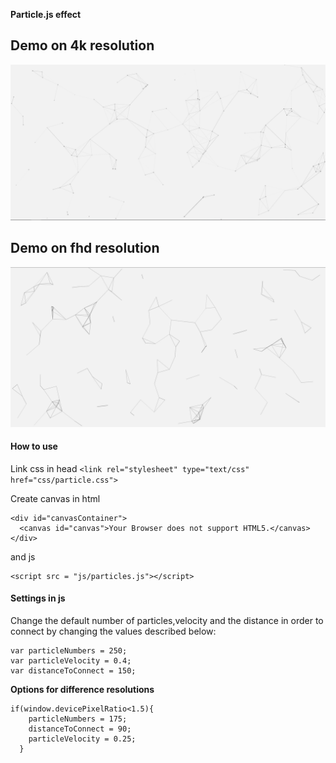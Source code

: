 **Particle.js effect**


## Demo on 4k resolution 

![4k](https://raw.githubusercontent.com/PrayingDMantis/Particles.js-effect/master/demo/asset/imgs/4k-particle-effect.png)

## Demo on fhd resolution
![4k](https://raw.githubusercontent.com/PrayingDMantis/Particles.js-effect/master/demo/asset/imgs/fhd-particle-effect.png)

#### How to use
Link css in head ```<link rel="stylesheet" type="text/css" href="css/particle.css">```

Create canvas in html 
```
<div id="canvasContainer">
  <canvas id="canvas">Your Browser does not support HTML5.</canvas>
</div>
```
and js
```
<script src = "js/particles.js"></script>
```
#### Settings in js

Change the default number of particles,velocity and the distance in order to connect by changing the values described below:

``` 
var particleNumbers = 250;
var particleVelocity = 0.4;
var distanceToConnect = 150;
```
**Options for difference resolutions**
```
if(window.devicePixelRatio<1.5){
    particleNumbers = 175;
    distanceToConnect = 90;
    particleVelocity = 0.25;
  }
 ```
